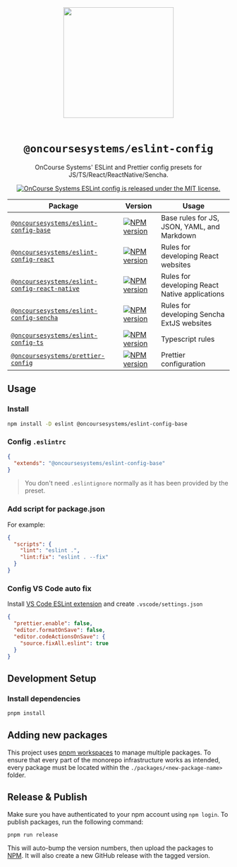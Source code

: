 <div align="center">
  <img width="250" src="https://raw.githubusercontent.com/oncoursesystems/.github/master/assets/logo.jpg" />
  <br/><br/>

  # `@oncoursesystems/eslint-config`
  OnCourse Systems' ESLint and Prettier config presets for JS/TS/React/ReactNative/Sencha.

  <a href="https://github.com/oncoursesystems/eslint-config/blob/main/LICENSE">
    <img src="https://img.shields.io/badge/license-MIT-blue.svg" alt="OnCourse Systems ESLint config is released under the MIT license." />
  </a>
</div>

| Package | Version | Usage |
| --- | --- | --- |
| [`@oncoursesystems/eslint-config-base`](https://github.com/oncoursesystems/eslint-config/tree/master/packages/eslint-config-base/#readme) | <a href="https://www.npmjs.com/package/@oncoursesystems/eslint-config-base"><img src="https://img.shields.io/npm/v/@oncoursesystems/eslint-config-base.svg" alt="NPM version" /></a> | Base rules for JS, JSON, YAML, and Markdown |
| [`@oncoursesystems/eslint-config-react`](https://github.com/oncoursesystems/eslint-config/tree/master/packages/eslint-config-react/#readme) | <a href="https://www.npmjs.com/package/@oncoursesystems/eslint-config-react"><img src="https://img.shields.io/npm/v/@oncoursesystems/eslint-config-react.svg" alt="NPM version" /></a> | Rules for developing React websites |
| [`@oncoursesystems/eslint-config-react-native`](https://github.com/oncoursesystems/eslint-config/tree/master/packages/eslint-config-react-native/#readme) | <a href="https://www.npmjs.com/package/@oncoursesystems/eslint-config-react-native"><img src="https://img.shields.io/npm/v/@oncoursesystems/eslint-config-react-native.svg" alt="NPM version" /></a> | Rules for developing React Native applications |
| [`@oncoursesystems/eslint-config-sencha`](https://github.com/oncoursesystems/eslint-config/tree/master/packages/eslint-config-sencha/#readme) | <a href="https://www.npmjs.com/package/@oncoursesystems/eslint-config-sencha"><img src="https://img.shields.io/npm/v/@oncoursesystems/eslint-config-sencha.svg" alt="NPM version" /></a> | Rules for developing Sencha ExtJS websites |
| [`@oncoursesystems/eslint-config-ts`](https://github.com/oncoursesystems/eslint-config/tree/master/packages/eslint-config-ts/#readme) | <a href="https://www.npmjs.com/package/@oncoursesystems/eslint-config-ts"><img src="https://img.shields.io/npm/v/@oncoursesystems/eslint-config-ts.svg" alt="NPM version" /></a> | Typescript rules |
| [`@oncoursesystems/prettier-config`](https://github.com/oncoursesystems/eslint-config/tree/master/packages/prettier-config/#readme) | <a href="https://www.npmjs.com/package/@oncoursesystems/prettier-config"><img src="https://img.shields.io/npm/v/@oncoursesystems/prettier-config.svg" alt="NPM version" /></a> | Prettier configuration |

## Usage

### Install

```bash
npm install -D eslint @oncoursesystems/eslint-config-base
```

### Config `.eslintrc`

```json
{
  "extends": "@oncoursesystems/eslint-config-base"
}
```

> You don't need `.eslintignore` normally as it has been provided by the preset.

### Add script for package.json

For example:

```json
{
  "scripts": {
    "lint": "eslint .",
    "lint:fix": "eslint . --fix"
  }
}
```

### Config VS Code auto fix

Install [VS Code ESLint extension](https://marketplace.visualstudio.com/items?itemName=dbaeumer.vscode-eslint) and create `.vscode/settings.json`

```json
{
  "prettier.enable": false,
  "editor.formatOnSave": false,
  "editor.codeActionsOnSave": {
    "source.fixAll.eslint": true
  }
}
```

## Development Setup

### Install dependencies

```sh
pnpm install
```

## Adding new packages

This project uses [pnpm workspaces](https://pnpm.io/workspaces) to manage multiple packages. To ensure that every part of the monorepo infrastructure works as intended, every package must be located within the `./packages/<new-package-name>` folder.

## Release & Publish

Make sure you have authenticated to your npm account using `npm login`.  To publish packages, run the following command:

```sh
pnpm run release
```

This will auto-bump the version numbers, then upload the packages to [NPM](https://www.npmjs.com/oncoursesystems). It will also create a new GitHub release with the tagged version.